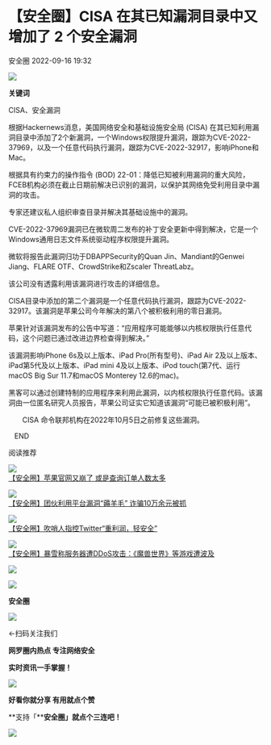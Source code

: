 #  【安全圈】CISA 在其已知漏洞目录中又增加了 2 个安全漏洞   
 安全圈   2022-09-16 19:32  
  
![](https://mmbiz.qpic.cn/mmbiz_jpg/aBHpjnrGylgOeyQ6XAHTjaiaUibmFibZKaO4yGaxrnI3CH2NibmF35ldm25biaGOGBWfhkFfQx2gFdJ9nzDicffvDYkg/640?wx_fmt=jpeg "")  
  
**关键词**  
  
  
  
CISA、安全漏洞  
  
  
根据Hackernews消息，美国网络安全和基础设施安全局 (CISA) 在其已知利用漏洞目录中添加了2个新漏洞，一个Windows权限提升漏洞，跟踪为CVE-2022-37969，以及一个任意代码执行漏洞，跟踪为CVE-2022-32917，影响iPhone和Mac。  
  
  
根据具有约束力的操作指令 (BOD) 22-01：降低已知被利用漏洞的重大风险，FCEB机构必须在截止日期前解决已识别的漏洞，以保护其网络免受利用目录中漏洞的攻击。  
  
  
专家还建议私人组织审查目录并解决其基础设施中的漏洞。  
  
  
CVE-2022-37969漏洞已在微软周二发布的补丁安全更新中得到解决，它是一个Windows通用日志文件系统驱动程序权限提升漏洞。  
  
  
微软将报告此漏洞归功于DBAPPSecurity的Quan Jin、Mandiant的Genwei Jiang、FLARE OTF、CrowdStrike和Zscaler ThreatLabz。  
  
  
该公司没有透露利用该漏洞进行攻击的详细信息。  
  
  
CISA目录中添加的第二个漏洞是一个任意代码执行漏洞，跟踪为CVE-2022-32917。该漏洞是苹果公司今年解决的第八个被积极利用的零日漏洞。  
  
  
苹果针对该漏洞发布的公告中写道：“应用程序可能能够以内核权限执行任意代码，这个问题已通过改进边界检查得到解决。”  
  
  
该漏洞影响iPhone 6s及以上版本、iPad Pro(所有型号)、iPad Air 2及以上版本、iPad第5代及以上版本、iPad mini 4及以上版本、iPod touch(第7代、运行macOS Big Sur 11.7和macOS Monterey 12.6的mac)。  
  
  
黑客可以通过创建特制的应用程序来利用此漏洞，以内核权限执行任意代码。该漏洞由一位匿名研究人员报告，苹果公司证实它知道该漏洞“可能已被积极利用”。  
  
  
       CISA 命令联邦机构在2022年10月5日之前修复这些漏洞。  
  
  
   END    
  
  
阅读推荐  
  
  
![](https://mmbiz.qpic.cn/mmbiz_jpg/aBHpjnrGylgOeyQ6XAHTjaiaUibmFibZKaOewULmibYLZqe9gJOgNFyryfTJjBYRUFzECbJQgPP7PwVZaY5AqFmuHA/640?wx_fmt=jpeg "")  
[【安全圈】苹果官网又崩了 或是查询订单人数太多](http://mp.weixin.qq.com/s?__biz=MzIzMzE4NDU1OQ==&mid=2652017233&idx=1&sn=dab5352f1e2fae9357bf90ce7ffdf0e9&chksm=f36fbe11c418370737755ef44049c59814cec64d40fb4ec6ffc8cddbb6c6255176346d6baa89&scene=21#wechat_redirect)  
  
  
  
  
  
![](https://mmbiz.qpic.cn/mmbiz_jpg/aBHpjnrGylgOeyQ6XAHTjaiaUibmFibZKaOOL2Qt8ZoGuvreWTribG2icbeMSbosiclib5NgYElCBS6vAdly3TmLNZw4w/640?wx_fmt=jpeg "")  
[【安全圈】团伙利用平台漏洞“薅羊毛” 诈骗10万余元被抓](http://mp.weixin.qq.com/s?__biz=MzIzMzE4NDU1OQ==&mid=2652017233&idx=2&sn=c9ff7d4db78dc13fd66ec182216b8608&chksm=f36fbe11c4183707a047883a6b282a45d4db733d39f6863c3560e52fca4598c74e41b1561893&scene=21#wechat_redirect)  
  
  
  
  
  
![](https://mmbiz.qpic.cn/mmbiz_jpg/aBHpjnrGylgOeyQ6XAHTjaiaUibmFibZKaOGZxNYEQybyQEfichibfxjH1o9OESxYNeAGkVN9NjMZYQicFswWwPQh0Og/640?wx_fmt=jpeg "")  
[【安全圈】吹哨人指控Twitter“重利润，轻安全”](http://mp.weixin.qq.com/s?__biz=MzIzMzE4NDU1OQ==&mid=2652017233&idx=3&sn=c792068f4249a29650ad3dbecc698260&chksm=f36fbe11c418370788fc59255959f94bc91ac93fa0948fa32266b9c6ab7b50048a2e6343ef96&scene=21#wechat_redirect)  
  
  
  
  
  
![](https://mmbiz.qpic.cn/mmbiz_jpg/aBHpjnrGylgOeyQ6XAHTjaiaUibmFibZKaOr1W1gK6CxZ4bnS7ouT4ZZ3n6mODg19icRQNkzzlLEVXw4EWt6deu6Aw/640?wx_fmt=jpeg "")  
[【安全圈】暴雪称服务器遭DDoS攻击：《魔兽世界》等游戏遭波及](http://mp.weixin.qq.com/s?__biz=MzIzMzE4NDU1OQ==&mid=2652017233&idx=4&sn=f22d54c0b26cc1c5a7df53526fde6d5b&chksm=f36fbe11c418370707608f6576f650519b04bce121a37303b328f7828fc95664ad5ac3e10622&scene=21#wechat_redirect)  
  
   
  
  
  
  
![](https://mmbiz.qpic.cn/mmbiz_gif/aBHpjnrGylgeVsVlL5y1RPJfUdozNyCEft6M27yliapIdNjlcdMaZ4UR4XxnQprGlCg8NH2Hz5Oib5aPIOiaqUicDQ/640?wx_fmt=gif&wxfrom=5&wx_lazy=1 "")  
  
  
  
![](https://mmbiz.qpic.cn/mmbiz_png/aBHpjnrGylgeVsVlL5y1RPJfUdozNyCEDQIyPYpjfp0XDaaKjeaU6YdFae1iagIvFmFb4djeiahnUy2jBnxkMbaw/640?wx_fmt=png&wxfrom=5&wx_lazy=1&wx_co=1 "")  
  
**安全圈**  
  
![](https://mmbiz.qpic.cn/mmbiz_gif/aBHpjnrGylgeVsVlL5y1RPJfUdozNyCEft6M27yliapIdNjlcdMaZ4UR4XxnQprGlCg8NH2Hz5Oib5aPIOiaqUicDQ/640?wx_fmt=gif&wxfrom=5&wx_lazy=1 "")  
  
  
←扫码关注我们  
  
**网罗圈内热点 专注网络安全**  
  
**实时资讯一手掌握！**  
  
  
![](https://mmbiz.qpic.cn/mmbiz_gif/aBHpjnrGylgeVsVlL5y1RPJfUdozNyCE3vpzhuku5s1qibibQjHnY68iciaIGB4zYw1Zbl05GQ3H4hadeLdBpQ9wEA/640?wx_fmt=gif&wxfrom=5&wx_lazy=1 "")  
  
**好看你就分享 有用就点个赞**  
  
**支持「****安全圈」就点个三连吧！**  
  
![](https://mmbiz.qpic.cn/mmbiz_gif/aBHpjnrGylgeVsVlL5y1RPJfUdozNyCE3vpzhuku5s1qibibQjHnY68iciaIGB4zYw1Zbl05GQ3H4hadeLdBpQ9wEA/640?wx_fmt=gif&wxfrom=5&wx_lazy=1 "")  
  
